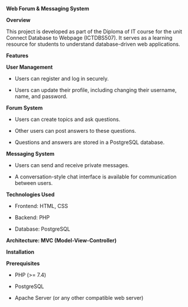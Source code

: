 ******Web Forum & Messaging System******

**Overview**

This project is developed as part of the Diploma of IT course for the unit Connect Database to Webpage (ICTDBS507). It serves as a learning resource for students to understand database-driven web applications.

**Features**

**User Management**

- Users can register and log in securely.

- Users can update their profile, including changing their username, name, and password.

**Forum System**

- Users can create topics and ask questions.

- Other users can post answers to these questions.

- Questions and answers are stored in a PostgreSQL database.

**Messaging System**

- Users can send and receive private messages.

- A conversation-style chat interface is available for communication between users.

**Technologies Used**

- Frontend: HTML, CSS

- Backend: PHP

- Database: PostgreSQL

**Architecture: MVC (Model-View-Controller)**

**Installation**

**Prerequisites**

- PHP (>= 7.4)

- PostgreSQL

- Apache Server (or any other compatible web server)
